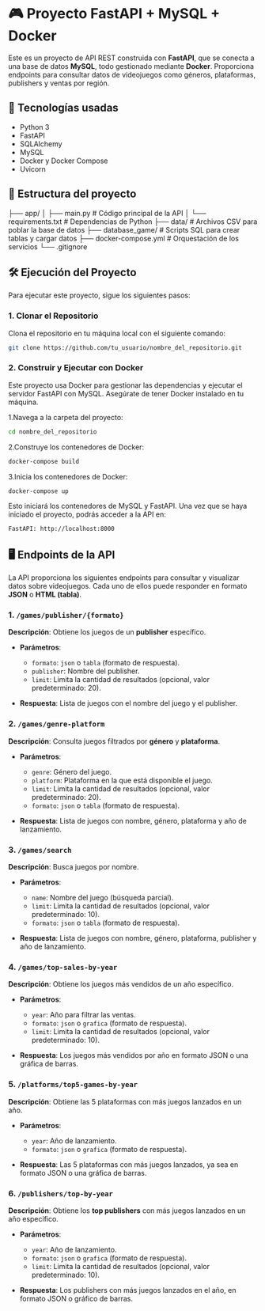 # 🎮 Proyecto FastAPI + MySQL + Docker

Este es un proyecto de API REST construida con **FastAPI**, que se conecta a una base de datos **MySQL**, todo gestionado mediante **Docker**. Proporciona endpoints para consultar datos de videojuegos como géneros, plataformas, publishers y ventas por región.

## 🚀 Tecnologías usadas

- Python 3
- FastAPI
- SQLAlchemy
- MySQL
- Docker y Docker Compose
- Uvicorn

## 📁 Estructura del proyecto

├── app/
│ ├── main.py # Código principal de la API
│ └── requirements.txt # Dependencias de Python
├── data/ # Archivos CSV para poblar la base de datos
├── database_game/ # Scripts SQL para crear tablas y cargar datos
├── docker-compose.yml # Orquestación de los servicios
└── .gitignore


## 🛠️ Ejecución del Proyecto

Para ejecutar este proyecto, sigue los siguientes pasos:

### 1. Clonar el Repositorio

Clona el repositorio en tu máquina local con el siguiente comando:

```bash
git clone https://github.com/tu_usuario/nombre_del_repositorio.git
```
### 2. Construir y Ejecutar con Docker
Este proyecto usa Docker para gestionar las dependencias y ejecutar el servidor FastAPI con MySQL. Asegúrate de tener Docker instalado en tu máquina.

1.Navega a la carpeta del proyecto:

```bash
cd nombre_del_repositorio
```
2.Construye los contenedores de Docker:

```bash
docker-compose build
```
3.Inicia los contenedores de Docker:

```bash
docker-compose up
```
Esto iniciará los contenedores de MySQL y FastAPI. Una vez que se haya iniciado el proyecto, podrás acceder a la API en:
```bash
FastAPI: http://localhost:8000
```

## 🖥️ Endpoints de la API

La API proporciona los siguientes endpoints para consultar y visualizar datos sobre videojuegos. Cada uno de ellos puede responder en formato **JSON** o **HTML (tabla)**. 

### 1. `/games/publisher/{formato}`

**Descripción**: Obtiene los juegos de un **publisher** específico.

- **Parámetros**:
  - `formato`: `json` o `tabla` (formato de respuesta).
  - `publisher`: Nombre del publisher.
  - `limit`: Limita la cantidad de resultados (opcional, valor predeterminado: 20).

- **Respuesta**: Lista de juegos con el nombre del juego y el publisher.

### 2. `/games/genre-platform`

**Descripción**: Consulta juegos filtrados por **género** y **plataforma**.

- **Parámetros**:
  - `genre`: Género del juego.
  - `platform`: Plataforma en la que está disponible el juego.
  - `limit`: Limita la cantidad de resultados (opcional, valor predeterminado: 20).
  - `formato`: `json` o `tabla` (formato de respuesta).

- **Respuesta**: Lista de juegos con nombre, género, plataforma y año de lanzamiento.

### 3. `/games/search`

**Descripción**: Busca juegos por nombre.

- **Parámetros**:
  - `name`: Nombre del juego (búsqueda parcial).
  - `limit`: Limita la cantidad de resultados (opcional, valor predeterminado: 10).
  - `formato`: `json` o `tabla` (formato de respuesta).

- **Respuesta**: Lista de juegos con nombre, género, plataforma, publisher y año de lanzamiento.

### 4. `/games/top-sales-by-year`

**Descripción**: Obtiene los juegos más vendidos de un año específico.

- **Parámetros**:
  - `year`: Año para filtrar las ventas.
  - `formato`: `json` o `grafica` (formato de respuesta).
  - `limit`: Limita la cantidad de resultados (opcional, valor predeterminado: 10).

- **Respuesta**: Los juegos más vendidos por año en formato JSON o una gráfica de barras.

### 5. `/platforms/top5-games-by-year`

**Descripción**: Obtiene las 5 plataformas con más juegos lanzados en un año.

- **Parámetros**:
  - `year`: Año de lanzamiento.
  - `formato`: `json` o `grafica` (formato de respuesta).

- **Respuesta**: Las 5 plataformas con más juegos lanzados, ya sea en formato JSON o una gráfica de barras.

### 6. `/publishers/top-by-year`

**Descripción**: Obtiene los **top publishers** con más juegos lanzados en un año específico.

- **Parámetros**:
  - `year`: Año de lanzamiento.
  - `formato`: `json` o `grafica` (formato de respuesta).
  - `limit`: Limita la cantidad de resultados (opcional, valor predeterminado: 10).

- **Respuesta**: Los publishers con más juegos lanzados en el año, en formato JSON o gráfico de barras.

